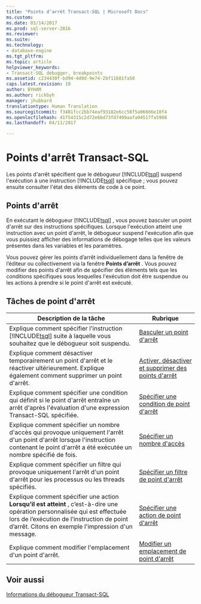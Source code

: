 ```yaml
---
title: "Points d’arrêt Transact-SQL | Microsoft Docs"
ms.custom: 
ms.date: 03/14/2017
ms.prod: sql-server-2016
ms.reviewer: 
ms.suite: 
ms.technology:
- database-engine
ms.tgt_pltfrm: 
ms.topic: article
helpviewer_keywords:
- Transact-SQL debugger, breakpoints
ms.assetid: c234430f-bd94-4d0d-9e74-2bf11681fa50
caps.latest.revision: 10
author: BYHAM
ms.author: rickbyh
manager: jhubbard
translationtype: Human Translation
ms.sourcegitcommit: f3481fcc2bb74eaf93182e6cc58f5a06666e10f4
ms.openlocfilehash: 41f54315c2d72e6bd73fd7499aafa94517fa5908
ms.lasthandoff: 04/11/2017

---
```

# <a name="transact-sql-breakpoints"></a>Points d'arrêt Transact-SQL
  Les points d'arrêt spécifient que le débogueur [!INCLUDE[tsql](../../includes/tsql-md.md)] suspend l'exécution à une instruction [!INCLUDE[tsql](../../includes/tsql-md.md)] spécifique ; vous pouvez ensuite consulter l'état des éléments de code à ce point.  
  
## <a name="breakpoints"></a>Points d'arrêt  
 En exécutant le débogueur [!INCLUDE[tsql](../../includes/tsql-md.md)] , vous pouvez basculer un point d'arrêt sur des instructions spécifiques. Lorsque l'exécution atteint une instruction avec un point d'arrêt, le débogueur suspend l'exécution afin que vous puissiez afficher des informations de débogage telles que les valeurs présentes dans les variables et les paramètres.  
  
 Vous pouvez gérer les points d’arrêt individuellement dans la fenêtre de l’éditeur ou collectivement via la fenêtre **Points d’arrêt** . Vous pouvez modifier des points d'arrêt afin de spécifier des éléments tels que les conditions spécifiques sous lesquelles l'exécution doit être suspendue ou les actions à prendre si le point d'arrêt est exécuté.  
  
## <a name="breakpoint-tasks"></a>Tâches de point d'arrêt  
  
|Description de la tâche|Rubrique|  
|----------------------|-----------|  
|Explique comment spécifier l'instruction [!INCLUDE[tsql](../../includes/tsql-md.md)] suite à laquelle vous souhaitez que le débogueur soit suspendu.|[Basculer un point d'arrêt](../../relational-databases/scripting/toggle-a-breakpoint.md)|  
|Explique comment désactiver temporairement un point d'arrêt et le réactiver ultérieurement. Explique également comment supprimer un point d'arrêt.|[Activer, désactiver et supprimer des points d'arrêt](../../relational-databases/scripting/enable-disable-and-delete-breakpoints.md)|  
|Explique comment spécifier une condition qui définit si le point d'arrêt entraîne un arrêt d'après l'évaluation d'une expression Transact-SQL spécifiée.|[Spécifier une condition de point d'arrêt](../../relational-databases/scripting/specify-a-breakpoint-condition.md)|  
|Explique comment spécifier un nombre d'accès qui provoque uniquement l'arrêt d'un point d'arrêt lorsque l'instruction contenant le point d'arrêt a été exécutée un nombre spécifié de fois.|[Spécifier un nombre d'accès](../../relational-databases/scripting/specify-a-hit-count.md)|  
|Explique comment spécifier un filtre qui provoque uniquement l'arrêt d'un point d'arrêt pour les processus ou les threads spécifiés.|[Spécifier un filtre de point d'arrêt](../../relational-databases/scripting/specify-a-breakpoint-filter.md)|  
|Explique comment spécifier une action **Lorsqu’il est atteint** , c’est-à-dire une opération personnalisée qui est effectuée lors de l’exécution de l’instruction de point d’arrêt. Citons en exemple l'impression d'un message.|[Spécifier une action de point d'arrêt](../../relational-databases/scripting/specify-a-breakpoint-action.md)|  
|Explique comment modifier l'emplacement d'un point d'arrêt.|[Modifier un emplacement de point d'arrêt](../../relational-databases/scripting/edit-a-breakpoint-location.md)|  
  
## <a name="see-also"></a>Voir aussi  
 [Informations du débogueur Transact-SQL](../../relational-databases/scripting/transact-sql-debugger-information.md)  
  
  
